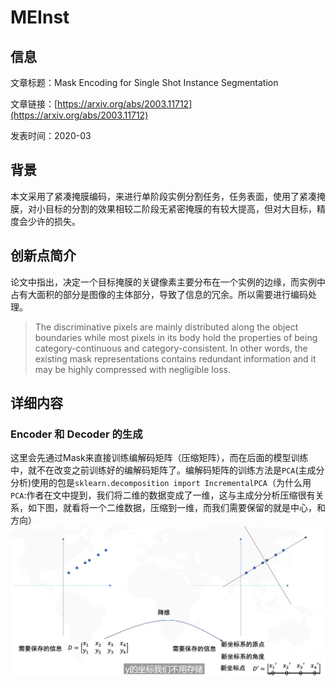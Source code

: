 # MEInst

## 信息

文章标题：Mask Encoding for Single Shot Instance Segmentation

文章链接：[https://arxiv.org/abs/2003.11712](https://arxiv.org/abs/2003.11712)

发表时间：2020-03


## 背景
本文采用了紧凑掩膜编码，来进行单阶段实例分割任务，任务表面，使用了紧凑掩膜，对小目标的分割的效果相较二阶段无紧密掩膜的有较大提高，但对大目标，精度会少许的损失。

## 创新点简介
论文中指出，决定一个目标掩膜的关键像素主要分布在一个实例的边缘，而实例中占有大面积的部分是图像的主体部分，导致了信息的冗余。所以需要进行编码处理。
> The discriminative pixels are mainly distributed along the object boundaries while most pixels in its body hold the properties of being category-continuous and category-consistent. In other words, the existing mask representations contains redundant information and it may be highly compressed with negligible loss. 

## 详细内容

### Encoder 和 Decoder 的生成
这里会先通过Mask来直接训练编解码矩阵（压缩矩阵），而在后面的模型训练中，就不在改变之前训练好的编解码矩阵了。编解码矩阵的训练方法是`PCA`(主成分分析)使用的包是`sklearn.decomposition import IncrementalPCA`（为什么用`PCA`:作者在文中提到，我们将二维的数据变成了一维，这与主成分分析压缩很有关系，如下图，就看将一个二维数据，压缩到一维，而我们需要保留的就是中心，和方向）
![](../../../img/article/2021-12-03-16-00-40.png)
